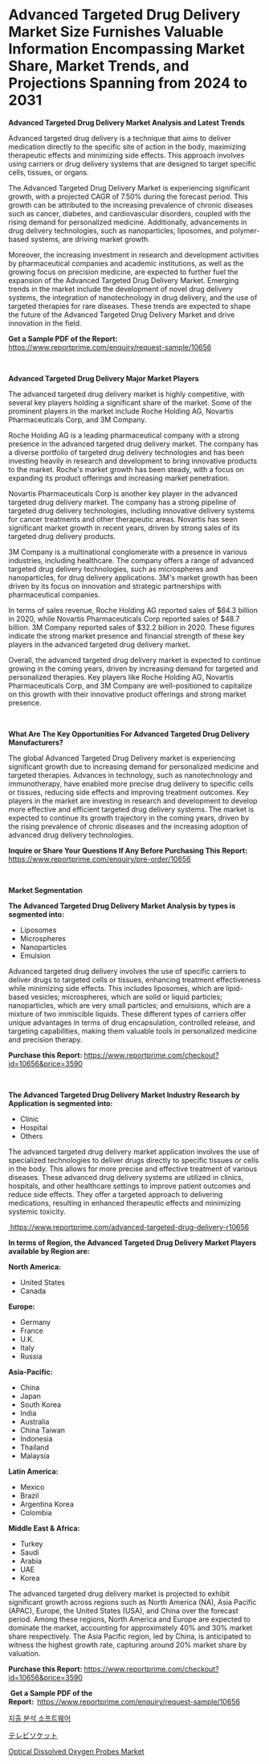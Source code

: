 <p><h1>Advanced Targeted Drug Delivery Market Size Furnishes Valuable Information Encompassing Market Share, Market Trends, and Projections Spanning from 2024 to 2031</h1></p><p><strong>Advanced Targeted Drug Delivery Market Analysis and Latest Trends</strong></p>
<p><p>Advanced targeted drug delivery is a technique that aims to deliver medication directly to the specific site of action in the body, maximizing therapeutic effects and minimizing side effects. This approach involves using carriers or drug delivery systems that are designed to target specific cells, tissues, or organs.</p><p>The Advanced Targeted Drug Delivery Market is experiencing significant growth, with a projected CAGR of 7.50% during the forecast period. This growth can be attributed to the increasing prevalence of chronic diseases such as cancer, diabetes, and cardiovascular disorders, coupled with the rising demand for personalized medicine. Additionally, advancements in drug delivery technologies, such as nanoparticles, liposomes, and polymer-based systems, are driving market growth.</p><p>Moreover, the increasing investment in research and development activities by pharmaceutical companies and academic institutions, as well as the growing focus on precision medicine, are expected to further fuel the expansion of the Advanced Targeted Drug Delivery Market. Emerging trends in the market include the development of novel drug delivery systems, the integration of nanotechnology in drug delivery, and the use of targeted therapies for rare diseases. These trends are expected to shape the future of the Advanced Targeted Drug Delivery Market and drive innovation in the field.</p></p>
<p><strong>Get a Sample PDF of the Report:&nbsp;</strong> <a href="https://www.reportprime.com/enquiry/request-sample/10656">https://www.reportprime.com/enquiry/request-sample/10656</a></p>
<p>&nbsp;</p>
<p><strong>Advanced Targeted Drug Delivery Major Market Players</strong></p>
<p><p>The advanced targeted drug delivery market is highly competitive, with several key players holding a significant share of the market. Some of the prominent players in the market include Roche Holding AG, Novartis Pharmaceuticals Corp, and 3M Company.</p><p>Roche Holding AG is a leading pharmaceutical company with a strong presence in the advanced targeted drug delivery market. The company has a diverse portfolio of targeted drug delivery technologies and has been investing heavily in research and development to bring innovative products to the market. Roche's market growth has been steady, with a focus on expanding its product offerings and increasing market penetration.</p><p>Novartis Pharmaceuticals Corp is another key player in the advanced targeted drug delivery market. The company has a strong pipeline of targeted drug delivery technologies, including innovative delivery systems for cancer treatments and other therapeutic areas. Novartis has seen significant market growth in recent years, driven by strong sales of its targeted drug delivery products.</p><p>3M Company is a multinational conglomerate with a presence in various industries, including healthcare. The company offers a range of advanced targeted drug delivery technologies, such as microspheres and nanoparticles, for drug delivery applications. 3M's market growth has been driven by its focus on innovation and strategic partnerships with pharmaceutical companies.</p><p>In terms of sales revenue, Roche Holding AG reported sales of $64.3 billion in 2020, while Novartis Pharmaceuticals Corp reported sales of $48.7 billion. 3M Company reported sales of $32.2 billion in 2020. These figures indicate the strong market presence and financial strength of these key players in the advanced targeted drug delivery market.</p><p>Overall, the advanced targeted drug delivery market is expected to continue growing in the coming years, driven by increasing demand for targeted and personalized therapies. Key players like Roche Holding AG, Novartis Pharmaceuticals Corp, and 3M Company are well-positioned to capitalize on this growth with their innovative product offerings and strong market presence.</p></p>
<p>&nbsp;</p>
<p><strong>What Are The Key Opportunities For Advanced Targeted Drug Delivery Manufacturers?</strong></p>
<p><p>The global Advanced Targeted Drug Delivery market is experiencing significant growth due to increasing demand for personalized medicine and targeted therapies. Advances in technology, such as nanotechnology and immunotherapy, have enabled more precise drug delivery to specific cells or tissues, reducing side effects and improving treatment outcomes. Key players in the market are investing in research and development to develop more effective and efficient targeted drug delivery systems. The market is expected to continue its growth trajectory in the coming years, driven by the rising prevalence of chronic diseases and the increasing adoption of advanced drug delivery technologies.</p></p>
<p><strong>Inquire or Share Your Questions If Any Before Purchasing This Report:</strong> <a href="https://www.reportprime.com/enquiry/pre-order/10656">https://www.reportprime.com/enquiry/pre-order/10656</a></p>
<p>&nbsp;</p>
<p><strong>Market Segmentation</strong></p>
<p><strong>The Advanced Targeted Drug Delivery Market Analysis by types is segmented into:</strong></p>
<p><ul><li>Liposomes</li><li>Microspheres</li><li>Nanoparticles</li><li>Emulsion</li></ul></p>
<p><p>Advanced targeted drug delivery involves the use of specific carriers to deliver drugs to targeted cells or tissues, enhancing treatment effectiveness while minimizing side effects. This includes liposomes, which are lipid-based vesicles; microspheres, which are solid or liquid particles; nanoparticles, which are very small particles; and emulsions, which are a mixture of two immiscible liquids. These different types of carriers offer unique advantages in terms of drug encapsulation, controlled release, and targeting capabilities, making them valuable tools in personalized medicine and precision therapy.</p></p>
<p><strong>Purchase this Report:&nbsp;</strong><a href="https://www.reportprime.com/checkout?id=10656&price=3590">https://www.reportprime.com/checkout?id=10656&price=3590</a></p>
<p>&nbsp;</p>
<p><strong>The Advanced Targeted Drug Delivery Market Industry Research by Application is segmented into:</strong></p>
<p><ul><li>Clinic</li><li>Hospital</li><li>Others</li></ul></p>
<p><p>The advanced targeted drug delivery market application involves the use of specialized technologies to deliver drugs directly to specific tissues or cells in the body. This allows for more precise and effective treatment of various diseases. These advanced drug delivery systems are utilized in clinics, hospitals, and other healthcare settings to improve patient outcomes and reduce side effects. They offer a targeted approach to delivering medications, resulting in enhanced therapeutic effects and minimizing systemic toxicity.</p></p>
<p><a href="https://www.reportprime.com/advanced-targeted-drug-delivery-r10656">&nbsp;https://www.reportprime.com/advanced-targeted-drug-delivery-r10656</a></p>
<p><strong>In terms of Region, the Advanced Targeted Drug Delivery Market Players available by Region are:</strong></p>
<p>
    <p> <strong> North America: </strong>
        <ul>
            <li>United States</li>
            <li>Canada</li>
        </ul>
        </p> 
    <p> <strong> Europe: </strong>
        <ul>
            <li>Germany</li>
            <li>France</li>
            <li>U.K.</li>
            <li>Italy</li>
            <li>Russia</li>
        </ul>
        </p> 
    <p> <strong> Asia-Pacific: </strong>
        <ul>
            <li>China</li>
            <li>Japan</li>
            <li>South Korea</li>
            <li>India</li>
            <li>Australia</li>
            <li>China Taiwan</li>
            <li>Indonesia</li>
            <li>Thailand</li>
            <li>Malaysia</li>
        </ul>
        </p> 
    <p> <strong> Latin America: </strong>
        <ul>
            <li>Mexico</li>
            <li>Brazil</li>
            <li>Argentina Korea</li>
            <li>Colombia</li>
        </ul>
        </p> 
    <p> <strong> Middle East & Africa: </strong>
        <ul>
            <li>Turkey</li>
            <li>Saudi</li>
            <li>Arabia</li>
            <li>UAE</li>
            <li>Korea</li>
        </ul>
    </p>
    </p>
<p><p>The advanced targeted drug delivery market is projected to exhibit significant growth across regions such as North America (NA), Asia Pacific (APAC), Europe, the United States (USA), and China over the forecast period. Among these regions, North America and Europe are expected to dominate the market, accounting for approximately 40% and 30% market share respectively. The Asia Pacific region, led by China, is anticipated to witness the highest growth rate, capturing around 20% market share by valuation.</p></p>
<p><strong>Purchase this Report: </strong><a href="https://www.reportprime.com/checkout?id=10656&price=3590">https://www.reportprime.com/checkout?id=10656&price=3590</a></p>
<p>&nbsp;<strong>Get a Sample PDF of the Report:&nbsp;&nbsp;</strong><a href="https://www.reportprime.com/enquiry/request-sample/10656">https://www.reportprime.com/enquiry/request-sample/10656</a></p>
<p><strong></strong></p>
<p><p><a href="https://github.com/crfsywufhm81415/Market-Research-Report-List-1/blob/main/565906922022.md">지출 분석 소프트웨어</a></p><p><a href="https://github.com/zekaoe592392/Market-Research-Report-List-1/blob/main/230264224124.md">テレビソケット</a></p><p><a href="https://boundless-drawbridge-702.notion.site/Optical-Dissolved-Oxygen-Probes-Market-Comprehensive-Assessment-by-Type-Application-and-Geography-3241e9895d92448b9a1e9fe9475e2385">Optical Dissolved Oxygen Probes Market</a></p></p>